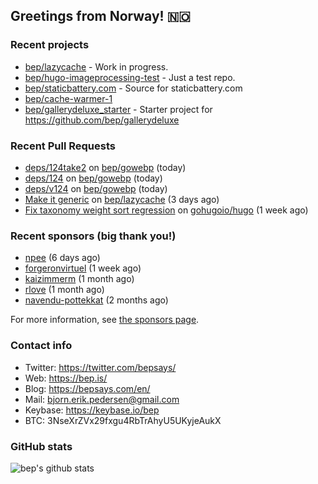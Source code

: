 ## Greetings from Norway! 🇳🇴

### Recent projects

- [bep/lazycache](https://github.com/bep/lazycache) - Work in progress.
- [bep/hugo-imageprocessing-test](https://github.com/bep/hugo-imageprocessing-test) - Just a test repo.
- [bep/staticbattery.com](https://github.com/bep/staticbattery.com) - Source for staticbattery.com
- [bep/cache-warmer-1](https://github.com/bep/cache-warmer-1)
- [bep/gallerydeluxe_starter](https://github.com/bep/gallerydeluxe_starter) - Starter project for https://github.com/bep/gallerydeluxe

### Recent Pull Requests

- [deps/124take2](https://github.com/bep/gowebp/pull/4) on [bep/gowebp](https://github.com/bep/gowebp) (today)
- [deps/124](https://github.com/bep/gowebp/pull/3) on [bep/gowebp](https://github.com/bep/gowebp) (today)
- [deps/v124](https://github.com/bep/gowebp/pull/2) on [bep/gowebp](https://github.com/bep/gowebp) (today)
- [Make it generic](https://github.com/bep/lazycache/pull/1) on [bep/lazycache](https://github.com/bep/lazycache) (3 days ago)
- [Fix taxonomy weight sort regression](https://github.com/gohugoio/hugo/pull/10409) on [gohugoio/hugo](https://github.com/gohugoio/hugo) (1 week ago)

### Recent sponsors (big thank you!)

- [npee](https://github.com/npee) (6 days ago)
- [forgeronvirtuel](https://github.com/forgeronvirtuel) (1 week ago)
- [kaizimmerm](https://github.com/kaizimmerm) (1 month ago)
- [rlove](https://github.com/rlove) (1 month ago)
- [navendu-pottekkat](https://github.com/navendu-pottekkat) (2 months ago)

For more information, see [the sponsors page](https://github.com/sponsors/bep/).

### Contact info
- Twitter: https://twitter.com/bepsays/
- Web: https://bep.is/
- Blog: https://bepsays.com/en/
- Mail: bjorn.erik.pedersen@gmail.com
- Keybase: https://keybase.io/bep
- BTC: 3NseXrZVx29fxgu4RbTrAhyU5UKyjeAukX


### GitHub stats
![bep's github stats](https://github-readme-stats.vercel.app/api?username=bep&count_private=true&hide_title=true)

